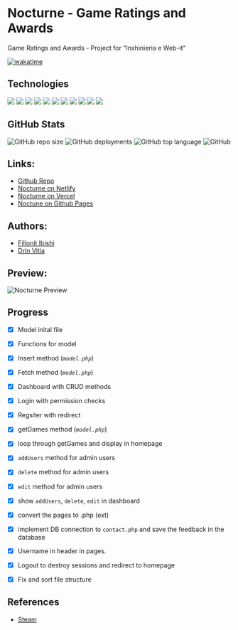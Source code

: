 # Nocturne - Game Ratings and Awards
Game Ratings and Awards - Project for "Inxhinieria e Web-it"

[![wakatime](https://wakatime.com/badge/user/342a7411-61e3-4ce3-aa3e-01d34c9a11af/project/5501e52b-0670-4c63-8f02-775a3899c623.svg?style=for-the-badge)](https://wakatime.com/projects/game-awards)

## Technologies
<img src="https://img.shields.io/badge/php-%23777BB4.svg?&style=for-the-badge&logo=php&logoColor=white" /> <img src="https://img.shields.io/badge/javascript-%23F7DF1E.svg?&style=for-the-badge&logo=javascript&logoColor=black" /> <img src="https://img.shields.io/badge/html5-%23E34F26.svg?&style=for-the-badge&logo=html5&logoColor=white" /> <img src="https://img.shields.io/badge/css3-%231572B6.svg?&style=for-the-badge&logo=css3&logoColor=white" /> <img src="https://img.shields.io/badge/json-%23000000.svg?&style=for-the-badge&logo=json&logoColor=white" /> <img src="https://img.shields.io/badge/mysql-%234479A1.svg?&style=for-the-badge&logo=mysql&logoColor=white" /> <img src="https://img.shields.io/badge/git-%23F05032.svg?&style=for-the-badge&logo=git&logoColor=white" /> <img src="https://img.shields.io/badge/gitkraken-%23179287.svg?&style=for-the-badge&logo=gitkraken&logoColor=white" /> <img src="https://img.shields.io/badge/xampp-%23FB7A24.svg?&style=for-the-badge&logo=xampp&logoColor=white" /> <img src="https://img.shields.io/badge/visual%20studio%20code-%23007ACC.svg?&style=for-the-badge&logo=visual%20studio%20code&logoColor=white" /> <img src="https://img.shields.io/badge/insomnia-%235849BE.svg?&style=for-the-badge&logo=insomnia&logoColor=white" />

## GitHub Stats
<img alt="GitHub repo size" src="https://img.shields.io/github/repo-size/Fillonit/game-awards-final?style=for-the-badge#"> <img alt="GitHub deployments" src="https://img.shields.io/github/deployments/Fillonit/game-awards-final/Production?style=for-the-badge#"> <img alt="GitHub top language" src="https://img.shields.io/github/languages/top/Fillonit/game-awards-final?style=for-the-badge#"> <img alt="GitHub" src="https://img.shields.io/github/license/Fillonit/game-awards-final?style=for-the-badge">

## Links: 

- [Github Repo](https://github.com/Fillonit/game-awards)
- [Nocturne on Netlify](https://game-awards.netlify.app/)
- [Nocturne on Vercel](https://game-awards.vercel.app/)
- [Noctune on Github Pages](https://fillonit.github.io/game-awards/)


## Authors: 
- [Fillonit Ibishi](https://github.com/Fillonit)
- [Drin Vitia](https://github.com/DrinVitia)

## Preview: 
![Nocturne Preview](https://cdn.discordapp.com/attachments/1040423183095955556/1056597316263493652/index.png)


## Progress 
- [x] Model inital file
- [x] Functions for model
- [x] Insert method (*`model.php`*)
- [x] Fetch method (*`model.php`*)
- [x] Dashboard with CRUD methods
- [x] Login with permission checks
- [x] Regsiter with redirect
- [x] getGames method (*`model.php`*)
- [x] loop through getGames and display in homepage
- [x] `addUsers` method for admin users 
- [x] `delete` method for admin users 
- [x] `edit` method for admin users 
- [x] show `addUsers`, `delete`, `edit` in dashboard 
- [x] convert the pages to .php (ext)
- [x] implement DB connection to `contact.php` and save the feedback in the database
- [x] Username in header in pages.
- [x] Logout to destroy sessions and redirect to homepage
- [x] Fix and sort file structure


## References

- [Steam](https://store.steampowered.com/)
